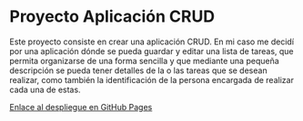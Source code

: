 # Proyecto Aplicación CRUD

Este proyecto consiste en crear una aplicación CRUD. En mi caso me decidí por una aplicación dónde se pueda guardar y editar una lista de tareas, que permita organizarse de una forma sencilla y que mediante una pequeña descripción se pueda tener detalles de la o las tareas que se desean realizar, como también la identificación de la persona encargada de realizar cada una de estas.

[Enlace al despliegue en GitHub Pages](https://franco-odone.github.io/proyecto2M1BUDD/)